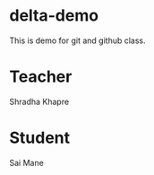 # delta-demo
This is demo for git and github class.

# Teacher
Shradha Khapre

# Student 
Sai Mane


